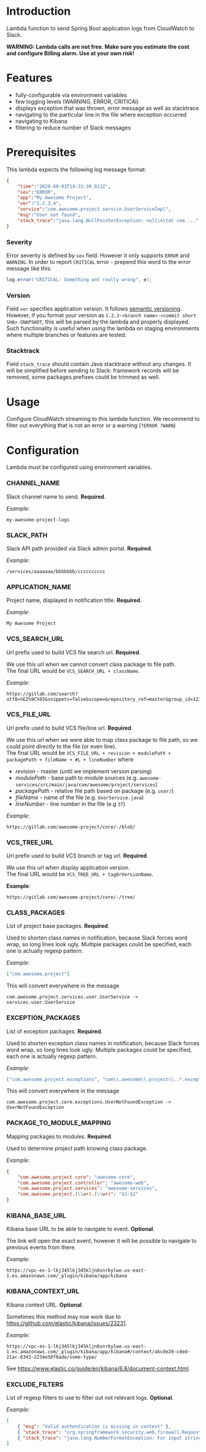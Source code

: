 # Introduction
Lambda function to send Spring Boot application logs from CloudWatch to Slack.

**WARNING: Lambda calls are not free. Make sure you estimate the cost and configure Billing alarm. Use at your own risk!**

# Features
* fully-configurable via environment variables
* few logging levels (WARNING, ERROR, CRITICAl)
* displays exception that was thrown, error message as well as stacktrace
* navigating to the particular line in the file where exception occurred
* navigating to Kibana
* filtering to reduce number of Slack messages

# Prerequisites
This lambda expects the following log message format:
```json
{
    "time":"2020-09-03T14:33:30.913Z",
    "sev":"ERROR",
    "app":"My Awesome Project",
    "ver":"1.2.3.4",
    "service":"com.awesome.project.service.UserServiceImpl",
    "msg":"User not found",
    "stack_trace":"java.lang.NullPointerException: null\n\tat com...."
}
```

### Severity
Error severity is defined by `sev` field. However it only supports `ERROR` and `WARNING`. 
In order to report `CRITICAL` error - prepend this word to the error message like this:
```java
log.error("CRITICAL: Something wnt really wrong", e);
```

### Version
Field `ver` specifies application version. It follows [semantic versioning](https://semver.org/). 
However, if you format your version as `1.2.3-<branch name>-<commit short SHA>-SNAPSHOT`, this will be parsed by the lambda and properly displayed.
Such functionality is useful when using the lambda on staging environments where multiple branches or features are tested.

### Stacktrack
Field `stack_trace` should contain Java stacktrace without any changes. 
It will be simplified before sending to Slack: framework records will be removed, some packages prefixes could be trimmed as well.

# Usage
Configure CloudWatch streaming to this lambda function. We recommend to filter out everything that is not an error or a warning (`?ERROR ?WARN`) 

# Configuration
Lambda must be configured using environment variables. 

### CHANNEL_NAME
Slack channel name to send. **Required**.  

_Example_: 
```
my-awesome-project-logs
```

### SLACK_PATH
Slack API path provided via Slack admin portal. **Required**.  

_Example_: 
```
/services/aaaaaaa/bbbbbbb/cccccccccc
```

### APPLICATION_NAME
Project name, displayed in notification title. **Required**.  

_Example_: 
```
My Awesome Project
```

### VCS_SEARCH_URL
Url prefix used to build VCS file search url. **Required**.  

We use this url when we cannot convert class package to file path.   
The final URL would be `VCS_SEARCH_URL + className`.  

_Example_: 
```
https://gitlab.com/search?utf8=%E2%9C%93&snippets=false&scope=&repository_ref=master&group_id=12345&project_id=54321&search=
```

### VCS_FILE_URL
Url prefix used to build VCS file/line url. **Required**.  

We use this url when we were able to map class package to file path, so we could point directly to the file (or even line).  
The final URL would be `VCS_FILE_URL + revision + modulePath + packagePath + fileName + #L + lineNumber` where
* _revision_ - master (until we implement version parsing)
* _modulePath_ - base path to module sources (e.g. `awesome-services/src/main/java/com/awesome/project/services`)
* _packagePath_ - relative file path based on package (e.g. `user/`)
* _fileName_ - name of the file (e.g. `UserService.java`)
* _lineNumber_ - line number in the file (e.g `37`)

_Example_: 
```
https://gitlab.com/awesome-project/core/-/blob/
```

### VCS_TREE_URL
Url prefix used to build VCS branch or tag url. **Required**.

We use this url when display application version.  
The final URL would be `VCS_TREE_URL + tagOrVersionName`.  

**Example**: 
```
https://gitlab.com/awesome-project/core/-/tree/
```

### CLASS_PACKAGES
List of project base packages. **Required**.

Used to shorten class names in notification, because Slack forces word wrap, so long lines look ugly.
Multiple packages could be specified, each one is actually regexp pattern.  

_Example_: 
```json
["com.awesome.project"]
```

This will convert everywhere in the message 
```
com.awesome.project.services.user.UserService -> services.user.UserService
```

### EXCEPTION_PACKAGES
List of exception packages. **Required**.    

Used to shorten exception class names in notification, because Slack forces word wrap, so long lines look ugly.
Multiple packages could be specified, each one is actually regexp pattern.  

_Example_: 
```json
["com.awesome.project.exceptions", "com\\.awesome\\.project\\..*.exceptions"]
```

This will convert everywhere in the message
```
com.awesome.project.core.exceptions.UserNotFoundException -> UserNotFoundException
```


### PACKAGE_TO_MODULE_MAPPING
Mapping packages to modules. **Required**.    

Used to determine project path knowing class package.  

_Example_: 
```json
{
    "com.awesome.project.core": "awesome-core",
    "com.awesome.project.controller": "awesome-web",
    "com.awesome.project.services": "awesome-services",
    "com.awesome.project.(\\w+).(\\w+)": "$1-$2"
}
```
  
### KIBANA_BASE_URL
Kibana base URL to be able to navigate to event. **Optional**.      

The link will open the exact event, however it will be possible to navigate to previous events from there.  

_Example_: 
```
https://vpc-es-1-lkj345lkj345kljn6snrbylwe.us-east-1.es.amazonaws.com/_plugin/kibana/app/kibana
```
 
### KIBANA_CONTEXT_URL
Kibana context URL. **Optional**.  

Sometimes this method may noe work due to https://github.com/elastic/kibana/issues/23231.  
 
_Example_: 
```
https://vpc-es-1-lkj345lkj345kljn6snrbylwe.us-east-1.es.amazonaws.com/_plugin/kibana/app/kibana#/context/abcde20-cded-21ac-8343-2234e50f0ade/some-type/
``` 

See https://www.elastic.co/guide/en/kibana/6.8/document-context.html.

### EXCLUDE_FILTERS 
List of regexp filters to use to filter out not relevant logs. **Optional**.  

_Example_: 
```json
[
    { "msg": "Valid authentication is missing in context" },
    { "stack_trace": "org.springframework.security.web.firewall.RequestRejectedException" },
    { "stack_trace": "java.lang.NumberFormatException: For input string: \"\"" }
]
```
